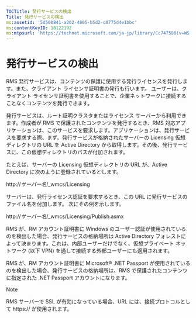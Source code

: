```yaml
---
TOCTitle: 発行サービスの検出
Title: 発行サービスの検出
ms:assetid: '5d500841-a202-4865-b5d2-d0775d4e1bbc'
ms:contentKeyID: 18122192
ms:mtpsurl: 'https://technet.microsoft.com/ja-jp/library/Cc747580(v=WS.10)'
---
```


発行サービスの検出
==================

RMS 発行サービスは、コンテンツの保護に使用する発行ライセンスを発行します。また、クライアント ライセンサ証明書の発行も行います。 ユーザーは、クライアント ライセンサ証明書を使用することで、企業ネットワークに接続することなくコンテンツを発行できます。

発行サービスは、ルート証明クラスタまたはライセンス サーバーから利用できます。作成者が RMS で保護されたコンテンツを発行するとき、RMS 対応アプリケーションは、このサービスを要求します。アプリケーションは、発行サービスを要求する際、まず、発行サービスが格納されたサーバーの Licensing 仮想ディレクトリの URL を Active Directory から取得します。その後、発行サービスに、この仮想ディレクトリのパスが付加されます。

たとえば、サーバーの Licensing 仮想ディレクトリの URL が、Active Directory に次のように登録されているとします。

http://*サーバー名*/\_wmcs/Licensing

サーバーは、発行ライセンス認証を要求するとき、この URL に発行サービスのファイル名を付加します。 次にその例を示します。

http://*サーバー名*/\_wmcs/Licensing/Publish.asmx

RMS が、RM アカウント証明書に Windows のユーザー認証が使用されているのを検出した場合、発行サービスの格納場所は Active Directory フォレストによって決まります。これは、内部ユーザーだけでなく、仮想プライベート ネットワーク (以下 VPN) を通して接続する外部ユーザーにも適用されます。

RMS が、RM アカウント証明書に Microsoft® .NET Passport が使用されているのを検出した場合、発行サービスの格納場所は、RMS で保護されたコンテンツに指定された .NET Passport アカウントになります。

> [!Note]  
> RMS サーバーで SSL が有効になっている場合、URL には、接続プロトコルとして https:// が使用されます。 
